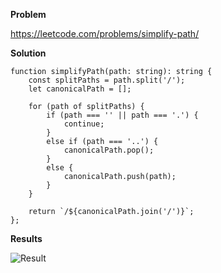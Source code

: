 **Problem**

https://leetcode.com/problems/simplify-path/


**Solution**

```
function simplifyPath(path: string): string {
    const splitPaths = path.split('/');
    let canonicalPath = [];

    for (path of splitPaths) {
        if (path === '' || path === '.') {
            continue;
        }
        else if (path === '..') {
            canonicalPath.pop();
        }
        else {
            canonicalPath.push(path);
        }
    }    

    return `/${canonicalPath.join('/')}`;
};
```

**Results**

![Result](https://cdn.discordapp.com/attachments/290341065246900235/1095785029642231919/image.png "Result")